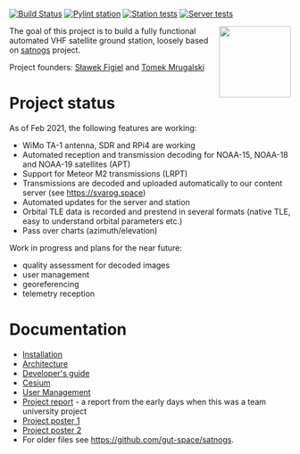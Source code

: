 [![Build Status](https://travis-ci.com/gut-space/svarog.svg?branch=master)](https://travis-ci.com/gut-space/svarog)
[![Pylint station](https://github.com/gut-space/svarog/actions/workflows/pylint-station.yml/badge.svg)](https://github.com/gut-space/svarog/actions/workflows/pylint-station.yml)
[![Station tests](https://github.com/gut-space/svarog/actions/workflows/pytest-station.yml/badge.svg)](https://github.com/gut-space/svarog/actions/workflows/pytest-station.yml)
[![Server tests](https://github.com/gut-space/svarog/actions/workflows/test-server.yml/badge.svg)](https://github.com/gut-space/svarog/actions/workflows/test-server.yml)

<img align="right" width="128" height="128" src="https://github.com/gut-space/svarog/blob/master/doc/logo.png">

The goal of this project is to build a fully functional automated VHF satellite ground station, loosely based on [satnogs](https://satnogs.org) project.

Project founders: [Sławek Figiel](https://github.com/fivitti) and [Tomek Mrugalski](https://github.com/tomaszmrugalski/)

# Project status

As of Feb 2021, the following features are working:

- WiMo TA-1 antenna, SDR and RPi4 are working
- Automated reception and transmission decoding for NOAA-15, NOAA-18 and NOAA-19 satellites (APT)
- Support for Meteor M2 transmissions (LRPT)
- Transmissions are decoded and uploaded automatically to our content server (see https://svarog.space)
- Automated updates for the server and station
- Orbital TLE data is recorded and prestend in several formats (native TLE, easy to understand orbital parameters etc.)
- Pass over charts (azimuth/elevation)

Work in progress and plans for the near future:

- quality assessment for decoded images
- user management
- georeferencing
- telemetry reception

# Documentation

- [Installation](doc/install.md)
- [Architecture](doc/arch.md)
- [Developer's guide](doc/devel.md)
- [Cesium](doc/cesium.md)
- [User Management](doc/users.md)
- [Project report](doc/prototype-phase/satnogs-gdn-report.pdf) - a report from the early days when this was a team university project
- [Project poster 1](doc/prototype-phase/poster1-pl.jpg)
- [Project poster 2](doc/prototype-phase/poster2-en.jpg)
- For older files see https://github.com/gut-space/satnogs.
